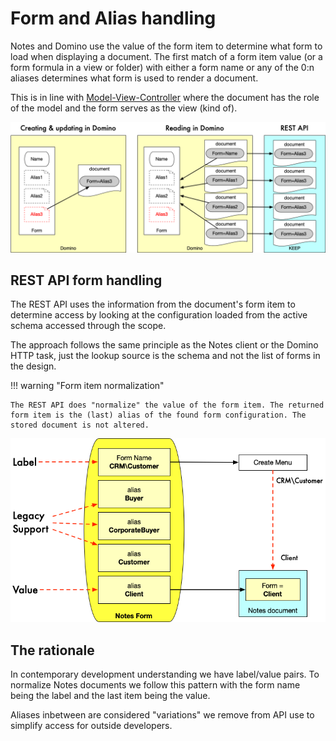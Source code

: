 # Form and Alias handling

Notes and Domino use the value of the form item to determine what form to load when displaying a document. The first match of a form item value (or a form formula in a view or folder) with either a form name or any of the 0:n aliases determines what form is used to render a document.

This is in line with [Model-View-Controller](https://en.wikipedia.org/wiki/Model%E2%80%93view%E2%80%93controller) where the document has the role of the model and the form serves as the view (kind of).

![Form and aliases](../../assets/images/FormAndAlias.png)

## REST API form handling

The REST API uses the information from the document's form item to determine access by looking at the configuration loaded from the active schema accessed through the scope.

The approach follows the same principle as the Notes client or the Domino HTTP task, just the lookup source is the schema and not the list of forms in the design.

!!! warning "Form item normalization"

    The REST API does "normalize" the value of the form item. The returned form item is the (last) alias of the found form configuration. The stored document is not altered.

![Form and Alias](../../assets/images/FormAndAlias2.png)

## The rationale

In contemporary development understanding we have label/value pairs. To normalize Notes documents we follow this pattern with the form name being the label and the last item being the value.

Aliases inbetween are considered "variations" we remove from API use to simplify access for outside developers.
